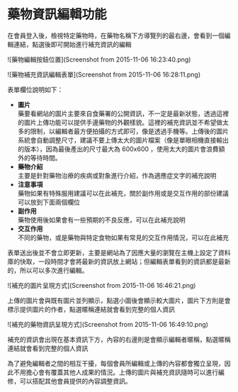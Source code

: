 # 藥物資訊編輯功能

在會員登入後，檢視特定藥物時，在藥物名稱下方導覽列的最右邊，會看到一個編輯連結，點選後即可開始進行補充資訊的編輯

![藥物編輯按鈕位置](Screenshot from 2015-11-06 16:23:40.png)

![藥物補充資訊編輯表單](Screenshot from 2015-11-06 16:28:11.png)

表單欄位說明如下：
* **圖片**<br />藥要看網站的圖片主要來自食藥署的公開資訊，不一定是最新狀態，透過這裡的圖片上傳功能可以提供手邊藥物的外觀樣貌。這裡的補充資訊並不希望做太多的限制，以編輯者最方便拍攝的方式即可，像是透過手機等。上傳後的圖片系統會自動調整尺寸，建議不要上傳太大的圖片檔案（像是單眼相機直接輸出的版本），因為最後產出的尺寸最大為 600x600 ，使用太大的圖片會浪費額外的等待時間。
* **藥物介紹**<br />主要是針對藥物治療的疾病或對象進行介紹，作為適應症文字的補充說明
* **注意事項**<br />藥物如果有特殊服用建議可以在此補充，關於副作用或是交互作用的部份建議可以放到下面兩個欄位
* **副作用**<br />藥物使用後如果會有一些預期的不良反應，可以在此補充說明
* **交互作用**<br />不同的藥物，或是藥物與特定食物如果有常見的交互作用情況，可以在此補充

表單送出後並不會立即更新，主要是網站為了因應大量的瀏覽在主機上設定了資料庫的快取，一段時間才會將最新的資訊放上網站；但編輯表單看到的資訊都是最新的，所以可以多次進行編輯。

![補充的圖片呈現方式](Screenshot from 2015-11-06 16:46:21.png)

上傳的圖片會與既有圖片並列顯示，點選小圖後會顯示較大圖片，圖片下方則是會標示提供圖片的作者，點選暱稱連結就會看到完整的個人資訊

![補充的藥物資訊呈現方式](Screenshot from 2015-11-06 16:49:10.png)

補充的資訊會出現在基本資訊下方，內容的右邊則是會顯示編輯者暱稱，點選暱稱連結就會看到完整的個人資訊

為了避免編輯者之間的相互干擾，每個會員所編輯或上傳的內容都會獨立呈現，因此不用擔心會有覆蓋其他人成果的情況。上傳的圖片與補充資訊隨時可以進行編修，可以搭配其他會員提供的內容調整資訊。